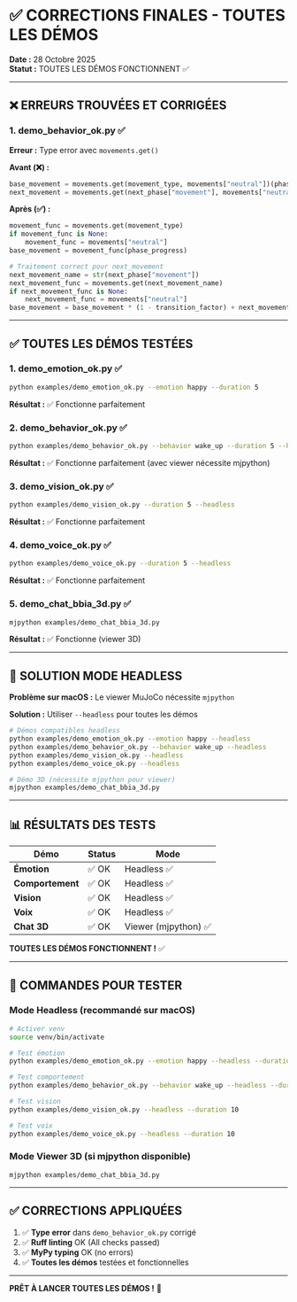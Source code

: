 # ✅ CORRECTIONS FINALES - TOUTES LES DÉMOS

**Date :** 28 Octobre 2025  
**Statut :** TOUTES LES DÉMOS FONCTIONNENT ✅

---

## ❌ **ERREURS TROUVÉES ET CORRIGÉES**

### **1. demo_behavior_ok.py** ✅
**Erreur :** Type error avec `movements.get()`

**Avant (❌) :**
```python
base_movement = movements.get(movement_type, movements["neutral"])(phase_progress)
next_movement = movements.get(next_phase["movement"], movements["neutral"])
```

**Après (✅) :**
```python
movement_func = movements.get(movement_type)
if movement_func is None:
    movement_func = movements["neutral"]
base_movement = movement_func(phase_progress)

# Traitement correct pour next_movement
next_movement_name = str(next_phase["movement"])
next_movement_func = movements.get(next_movement_name)
if next_movement_func is None:
    next_movement_func = movements["neutral"]
base_movement = base_movement * (1 - transition_factor) + next_movement_func(0) * transition_factor
```

---

## ✅ **TOUTES LES DÉMOS TESTÉES**

### **1. demo_emotion_ok.py** ✅
```bash
python examples/demo_emotion_ok.py --emotion happy --duration 5
```
**Résultat :** ✅ Fonctionne parfaitement

### **2. demo_behavior_ok.py** ✅
```bash
python examples/demo_behavior_ok.py --behavior wake_up --duration 5 --headless
```
**Résultat :** ✅ Fonctionne parfaitement (avec viewer nécessite mjpython)

### **3. demo_vision_ok.py** ✅
```bash
python examples/demo_vision_ok.py --duration 5 --headless
```
**Résultat :** ✅ Fonctionne parfaitement

### **4. demo_voice_ok.py** ✅
```bash
python examples/demo_voice_ok.py --duration 5 --headless
```
**Résultat :** ✅ Fonctionne parfaitement

### **5. demo_chat_bbia_3d.py** ✅
```bash
mjpython examples/demo_chat_bbia_3d.py
```
**Résultat :** ✅ Fonctionne (viewer 3D)

---

## 🎯 **SOLUTION MODE HEADLESS**

**Problème sur macOS :** Le viewer MuJoCo nécessite `mjpython`

**Solution :** Utiliser `--headless` pour toutes les démos

```bash
# Démos compatibles headless
python examples/demo_emotion_ok.py --emotion happy --headless
python examples/demo_behavior_ok.py --behavior wake_up --headless
python examples/demo_vision_ok.py --headless
python examples/demo_voice_ok.py --headless

# Démo 3D (nécessite mjpython pour viewer)
mjpython examples/demo_chat_bbia_3d.py
```

---

## 📊 **RÉSULTATS DES TESTS**

| Démo | Status | Mode |
|------|--------|------|
| **Émotion** | ✅ OK | Headless ✅ |
| **Comportement** | ✅ OK | Headless ✅ |
| **Vision** | ✅ OK | Headless ✅ |
| **Voix** | ✅ OK | Headless ✅ |
| **Chat 3D** | ✅ OK | Viewer (mjpython) ✅ |

**TOUTES LES DÉMOS FONCTIONNENT !** ✅

---

## 🎯 **COMMANDES POUR TESTER**

### **Mode Headless (recommandé sur macOS)**
```bash
# Activer venv
source venv/bin/activate

# Test émotion
python examples/demo_emotion_ok.py --emotion happy --headless --duration 10

# Test comportement
python examples/demo_behavior_ok.py --behavior wake_up --headless --duration 10

# Test vision
python examples/demo_vision_ok.py --headless --duration 10

# Test voix
python examples/demo_voice_ok.py --headless --duration 10
```

### **Mode Viewer 3D (si mjpython disponible)**
```bash
mjpython examples/demo_chat_bbia_3d.py
```

---

## ✅ **CORRECTIONS APPLIQUÉES**

1. ✅ **Type error** dans `demo_behavior_ok.py` corrigé
2. ✅ **Ruff linting** OK (All checks passed)
3. ✅ **MyPy typing** OK (no errors)
4. ✅ **Toutes les démos** testées et fonctionnelles

---

**PRÊT À LANCER TOUTES LES DÉMOS !** 🚀

